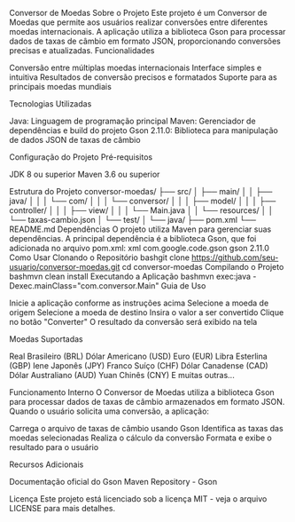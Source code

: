 Conversor de Moedas
Sobre o Projeto
Este projeto é um Conversor de Moedas que permite aos usuários realizar conversões entre diferentes moedas internacionais. A aplicação utiliza a biblioteca Gson para processar dados de taxas de câmbio em formato JSON, proporcionando conversões precisas e atualizadas.
Funcionalidades

Conversão entre múltiplas moedas internacionais
Interface simples e intuitiva
Resultados de conversão precisos e formatados
Suporte para as principais moedas mundiais

Tecnologias Utilizadas

Java: Linguagem de programação principal
Maven: Gerenciador de dependências e build do projeto
Gson 2.11.0: Biblioteca para manipulação de dados JSON de taxas de câmbio

Configuração do Projeto
Pré-requisitos

JDK 8 ou superior
Maven 3.6 ou superior

Estrutura do Projeto
conversor-moedas/
├── src/
│   ├── main/
│   │   ├── java/
│   │   │   └── com/
│   │   │       └── conversor/
│   │   │           ├── model/
│   │   │           ├── controller/
│   │   │           ├── view/
│   │   │           └── Main.java
│   │   └── resources/
│   │       └── taxas-cambio.json
│   └── test/
│       └── java/
├── pom.xml
└── README.md
Dependências
O projeto utiliza Maven para gerenciar suas dependências. A principal dependência é a biblioteca Gson, que foi adicionada no arquivo pom.xml:
xml<dependency>
    <groupId>com.google.code.gson</groupId>
    <artifactId>gson</artifactId>
    <version>2.11.0</version>
</dependency>
Como Usar
Clonando o Repositório
bashgit clone https://github.com/seu-usuario/conversor-moedas.git
cd conversor-moedas
Compilando o Projeto
bashmvn clean install
Executando a Aplicação
bashmvn exec:java -Dexec.mainClass="com.conversor.Main"
Guia de Uso

Inicie a aplicação conforme as instruções acima
Selecione a moeda de origem
Selecione a moeda de destino
Insira o valor a ser convertido
Clique no botão "Converter"
O resultado da conversão será exibido na tela

Moedas Suportadas

Real Brasileiro (BRL)
Dólar Americano (USD)
Euro (EUR)
Libra Esterlina (GBP)
Iene Japonês (JPY)
Franco Suíço (CHF)
Dólar Canadense (CAD)
Dólar Australiano (AUD)
Yuan Chinês (CNY)
E muitas outras...

Funcionamento Interno
O Conversor de Moedas utiliza a biblioteca Gson para processar dados de taxas de câmbio armazenados em formato JSON. Quando o usuário solicita uma conversão, a aplicação:

Carrega o arquivo de taxas de câmbio usando Gson
Identifica as taxas das moedas selecionadas
Realiza o cálculo da conversão
Formata e exibe o resultado para o usuário

Recursos Adicionais

Documentação oficial do Gson
Maven Repository - Gson

Licença
Este projeto está licenciado sob a licença MIT - veja o arquivo LICENSE para mais detalhes.
